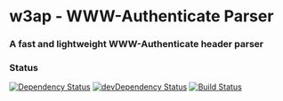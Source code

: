 # w3ap - WWW-Authenticate Parser

### A fast and lightweight WWW-Authenticate header parser


### Status
[![Dependency Status](https://david-dm.org/jylauril/w3ap.png)](https://david-dm.org/jylauril/w3ap)  [![devDependency Status](https://david-dm.org/jylauril/w3ap/dev-status.png)](https://david-dm.org/jylauril/w3ap#info=devDependencies)  [![Build Status](https://travis-ci.org/jylauril/w3ap.png?branch=master)](https://travis-ci.org/jylauril/w3ap)
